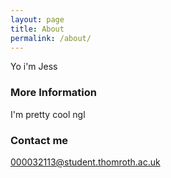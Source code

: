 ```yaml
---
layout: page
title: About
permalink: /about/
---
```


Yo i'm Jess

### More Information

I'm pretty cool ngl

### Contact me

[000032113@student.thomroth.ac.uk](mailto:000032113@student.thomroth.ac.uk)
